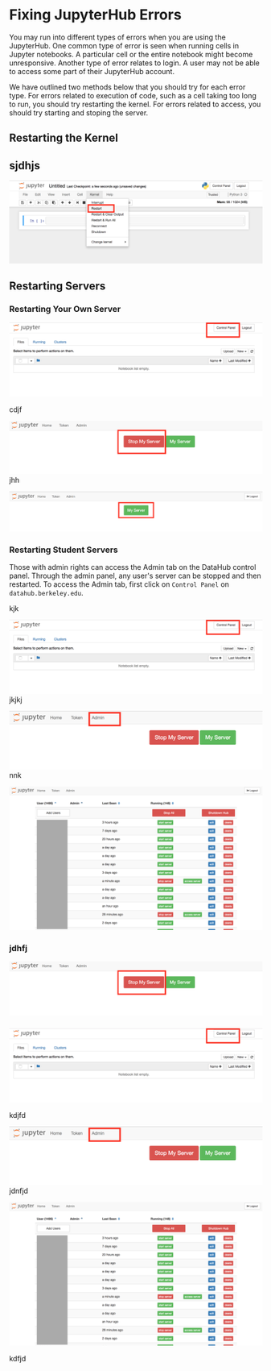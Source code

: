 # Fixing JupyterHub Errors

You may run into different types of errors when you are using the JupyterHub. One common type of error is seen when running cells in Jupyter notebooks. A particular cell or the entire notebook might become unresponsive. Another type of error relates to login. A user may not be able to access some part of their JupyterHub account. 

We have outlined two methods below that you should try for each error type. For errors related to execution of code, such as a cell taking too long to run, you should try restarting the kernel. For errors related to access, you should try starting and stoping the server.

## Restarting the Kernel

## sjdhjs

![](/assets/restart-kernel.png)

## Restarting Servers

### Restarting Your Own Server

![](/assets/control-link.png)

cdjf

![](/assets/stop-my-server.png)jhh

![](/assets/start-my-server.png)

### Restarting Student Servers

Those with admin rights can access the Admin tab on the DataHub control panel. Through the admin panel, any user's server can be stopped and then restarted. To access the Admin tab, first click on `Control Panel` on `datahub.berkeley.edu`.

kjk

![](/assets/control-link.png)jkjkj

![](/assets/admin-link.png)nnk

![](/assets/admin-panel.png)

### jdhfj

![](/assets/stop-my-server.png)

### 

![](/assets/control-link.png)

kdjfd

![](/assets/admin-link.png)jdnfjd

![](/assets/admin-panel.png)

kdfjd

